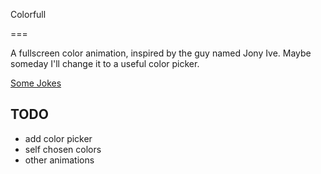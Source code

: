 Colorfull

===

A fullscreen color animation, inspired by the guy named Jony Ive. Maybe someday I'll change it to a useful color picker.

[Some Jokes](http://jonyiveredesignsthings.tumblr.com/)

## TODO

* add color picker
* self chosen colors
* other animations
